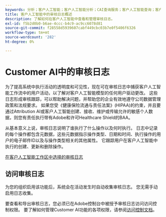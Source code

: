 ```yaml
---
keywords: 分析；客户人工智能；客户人工智能分析；CAI查询服务；客户人工智能查询；客户人工智能分数
title: 客户人工智能中的审核日志概述
description: 了解如何在客户人工智能中查看和管理审核日志。
exl-id: f5b2d0b0-b6ae-4ccc-b4c9-ac9cc6078d81
source-git-commit: f28558d5939607cabf449cbc03b7e0f5406f6326
workflow-type: tm+mt
source-wordcount: '282'
ht-degree: 0%

---
```


# Customer AI中的审核日志

为了提高系统中执行活动的透明度和可见性，现在可在审核日志中捕获客户人工智能工作流中的用户活动，以了解对客户人工智能模型的任何用户驱动更改。 这些日志形成审核跟踪，可以帮助解决问题，并帮助您的企业有效地遵守公司数据管理政策和法规要求。  如果您受《健康保险流通与责任法案》(HIPAA)的约束，并且要通过Attribution AI或客户人工智能创建、接收、维护或传输允许的敏感个人数据，则您有责任执行带有Adobe和许可Healthcare Shield的BAA。

从基本意义上说，审核日志说明了谁执行了什么操作以及何时执行。 日志中记录的每个操作都包含元数据，这些元数据指示操作类型、日期和时间、执行操作的用户的电子邮件ID以及与操作类型相关的其他属性。 它跟踪用户在客户人工智能中执行的创建、更新和删除操作。

[在客户人工智能工作区中选择的审核日志](../../customer-ai/images/data-governance/audit-logs-cai.png)

## 访问审核日志

为您的组织启用该功能后，系统会在活动发生时自动收集审核日志。 您无需手动启用日志收集。

要查看和导出审核日志，您必须已在Adobe控制台中被授予审核日志访问访问控制权限。 要了解如何管理Customer AI功能的各项权限，请参阅[访问控制文档](../cai-data-governance/access-controls.md)。
